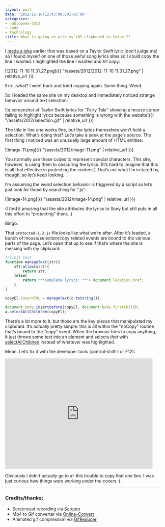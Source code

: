 ```yaml
---
layout: post
date: '2012-11-10T12:43:00.001-05:00'
categories:
- nablopomo-2012
- code
- technology
title: What is going on with my iOS clipboard in Safari?!
---
```


I [made a joke](https://twitter.com/mharen/status/267293420354154496) earlier that was based on a Taylor Swift lyric (don’t judge me) so I found myself on one of those awful song lyrics sites so I could copy the line I wanted. I highlighted the line I wanted and hit copy:  

![2012-11-10 11.31.27.png]({{ "/assets/2012/2012-11-10 11.31.27.png" | relative_url }})

Errr...what? I went back and tried copying again. Same thing. Weird.

So I loaded the same site on my desktop and immediately noticed strange behavior around text selection:  

![a screenshot of Taylor Swift lyrics for "Fairy Tale" showing a mouse cursor failing to highlight lyrics because something is wrong with the website]({{ "/assets/2012/selection.gif" | relative_url }})

The title in line one works fine, but the lyrics themselves won’t hold a selection. What’s doing that? Let’s take a peek at the page’s source. The first thing I noticed was an unusually large amount of HTML entities:

![image-11.png]({{ "/assets/2012/image-11.png" | relative_url }})

You normally use those codes to represent special characters. This site, however, is using them to obscuring the lyrics. (It’s hard to imagine that this is all that effective in protecting the content.) That’s not what I’m irritated by, though, so let’s keep looking. 

I’m assuming the weird selection behavior is triggered by a script so let’s just look for those by searching for “.js”:

![image-14.png]({{ "/assets/2012/image-14.png" | relative_url }})

(I find it amusing that the site attributes the lyrics to Sony but still puts in all this effort to “protecting” them...)

Bingo. 

That `protected-1.2.js` file looks like what we’re after. After it’s loaded, a bunch of mouse/selection/copy related events are bound to the various parts of the page. Let’s open that up to see if that’s where the site is messing with my clipboard:

```js
//limit text
function manageText(str){
    if(!allow(str)){
        return str;
    }else{
        return "**Complete lyrics: **"+ document.location.href;
    }
}

copyEl.innerHTML = manageText(c.toString());

document.body.insertBefore(copyEl, document.body.firstChild);
a.selectAllChildren(copyEl);
```

There’s a lot more to it, but those are the key pieces that manipulated my clipboard. It’s actually pretty simple: this is all within the “noCopy” routine that’s bound to the “copy” event. When the browser tries to copy anything, it just throws some text into an element and selects *that* with [selectAllChildren](https://developer.mozilla.org/en-US/docs/DOM/Selection/selectAllChildren) instead of whatever was highlighted.

Mean. Let’s fix it with the developer tools (control-shift-I or F12):

<iframe width="480" height="360" src="https://www.youtube.com/embed/NWyAoB78v48" title="Disabling the text selection &quot;protection&quot;" frameborder="0" allow="accelerometer; autoplay; clipboard-write; encrypted-media; gyroscope; picture-in-picture; web-share" allowfullscreen></iframe>

Obviously I didn’t actually go to all this trouble to copy that one line. I was just curious how things were working under the covers :).

***

### Credits/thanks: 

  * Screencast recording via [Screenr](http://www.screenr.com/)
  * Mp4 to Gif converter via [Online-Convert](http://www.online-convert.com/)
  * Animated gif compression via [GifReducer](http://www.gifreducer.com)
